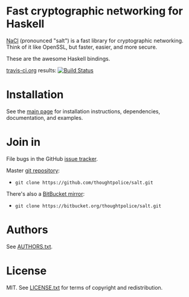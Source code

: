 # Fast cryptographic networking for Haskell

[NaCl][] (pronounced "salt") is a fast library for cryptographic
networking. Think of it like OpenSSL, but faster, easier, and more
secure.

These are the awesome Haskell bindings.

[travis-ci.org](http://travis-ci.org) results: [![Build Status](https://secure.travis-ci.org/thoughtpolice/salt.png?branch=master)](http://travis-ci.org/thoughtpolice/salt)

# Installation

See the [main page][] for installation instructions, dependencies,
documentation, and examples.

# Join in

File bugs in the GitHub [issue tracker][].

Master [git repository][gh]:

* `git clone https://github.com/thoughtpolice/salt.git`

There's also a [BitBucket mirror][bb]:

* `git clone https://bitbucket.org/thoughtpolice/salt.git`

# Authors

See [AUTHORS.txt](https://raw.github.com/thoughtpolice/salt/master/AUTHORS.txt).

# License

MIT. See [LICENSE.txt](https://raw.github.com/thoughtpolice/salt/master/LICENSE.txt) for terms of copyright and redistribution.

[NaCl]: http://nacl.cace-project.eu
[main page]: http://thoughtpolice.github.com/salt
[issue tracker]: http://github.com/thoughtpolice/salt/issues
[gh]: http://github.com/thoughtpolice/salt
[bb]: http://bitbucket.org/thoughtpolice/salt
